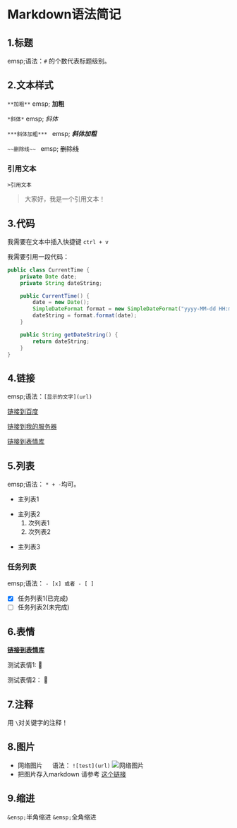 
# Markdown语法简记

## 1.标题
emsp;语法：`#` 的个数代表标题级别。

## 2.文本样式

`**加粗**` emsp; **加粗** 

`*斜体*` emsp; *斜体* 

`***斜体加粗*** ` emsp; ***斜体加粗*** 

`~~删除线~~ ` emsp; ~~删除线~~ 

### 引用文本

`>引用文本`

>大家好，我是一个引用文本！

## 3.代码

我需要在文本中插入快捷键 `ctrl + v`

我需要引用一段代码：
```java
public class CurrentTime {
	private Date date;
	private String dateString;

	public CurrentTime() {
		date = new Date();
		SimpleDateFormat format = new SimpleDateFormat("yyyy-MM-dd HH:mm");
		dateString = format.format(date);
	}

	public String getDateString() {
		return dateString;
	}
}
```

## 4.链接
emsp;语法：`[显示的文字](url)`

[链接到百度](https://www.baidu.com/)

[链接到我的服务器][myServer]

[链接到表情库][emoji]

[myServer]:http://47.107.160.68/

[emoji]:https://www.webfx.com/tools/emoji-cheat-sheet/

## 5.列表
emsp;语法： `* + -`均可。 

- 主列表1
* 主列表2
  1. 次列表1
  2. 次列表2
+ 主列表3

### 任务列表
emsp;语法：  `- [x] 或者 - [ ]`

- [x] 任务列表1(已完成)
- [ ] 任务列表2(未完成)

## 6.表情
  **[链接到表情库][emoji]**
  
  测试表情1: :musical_keyboard:
  
  测试表情2： :game_die:
  
## 7.注释
  用 `\`对关键字的注释！
  
## 8.图片

  + 网络图片 &emsp; 语法： `![test](url)`
  	![网络图片](https://github.com/magentaLi/My-CS-Notes/blob/master/pictures/pxyz.jpg"蜘蛛侠之平行宇宙")
  + 把图片存入markdown
     请参考 [这个链接](https://www.zhihu.com/question/21065229)
  
## 9.缩进
`&ensp;`半角缩进
`&emsp;`全角缩进












